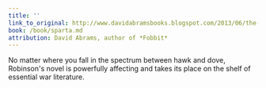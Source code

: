```yaml
---
title: ''
link_to_original: http://www.davidabramsbooks.blogspot.com/2013/06/the-quiet-outrage-of-war-sparta-by.html
book: /book/sparta.md
attribution: David Abrams, author of *Fobbit*
---
```

No matter where you fall in the spectrum between hawk and dove, Robinson's novel is powerfully affecting and takes its place on the shelf of essential war literature.


